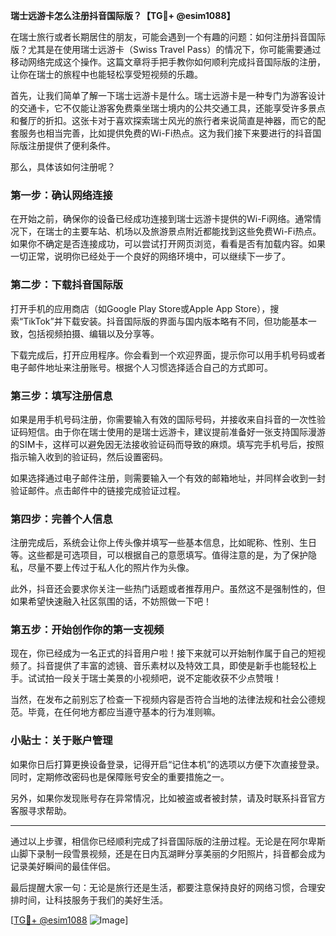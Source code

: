 **瑞士远游卡怎么注册抖音国际版？【TG💪+ @esim1088】**

在瑞士旅行或者长期居住的朋友，可能会遇到一个有趣的问题：如何注册抖音国际版？尤其是在使用瑞士远游卡（Swiss Travel Pass）的情况下，你可能需要通过移动网络完成这个操作。这篇文章将手把手教你如何顺利完成抖音国际版的注册，让你在瑞士的旅程中也能轻松享受短视频的乐趣。

首先，让我们简单了解一下瑞士远游卡是什么。瑞士远游卡是一种专门为游客设计的交通卡，它不仅能让游客免费乘坐瑞士境内的公共交通工具，还能享受许多景点和餐厅的折扣。这张卡对于喜欢探索瑞士风光的旅行者来说简直是神器，而它的配套服务也相当完善，比如提供免费的Wi-Fi热点。这为我们接下来要进行的抖音国际版注册提供了便利条件。

那么，具体该如何注册呢？

### **第一步：确认网络连接**
在开始之前，确保你的设备已经成功连接到瑞士远游卡提供的Wi-Fi网络。通常情况下，在瑞士的主要车站、机场以及旅游景点附近都能找到这些免费Wi-Fi热点。如果你不确定是否连接成功，可以尝试打开网页浏览，看看是否有加载内容。如果一切正常，说明你已经处于一个良好的网络环境中，可以继续下一步了。

### **第二步：下载抖音国际版**
打开手机的应用商店（如Google Play Store或Apple App Store），搜索“TikTok”并下载安装。抖音国际版的界面与国内版本略有不同，但功能基本一致，包括视频拍摄、编辑以及分享等。

下载完成后，打开应用程序。你会看到一个欢迎界面，提示你可以用手机号码或者电子邮件地址来注册账号。根据个人习惯选择适合自己的方式即可。

### **第三步：填写注册信息**
如果是用手机号码注册，你需要输入有效的国际号码，并接收来自抖音的一次性验证码短信。由于你在瑞士使用的是瑞士远游卡，建议提前准备好一张支持国际漫游的SIM卡，这样可以避免因无法接收验证码而导致的麻烦。填写完手机号后，按照指示输入收到的验证码，然后设置密码。

如果选择通过电子邮件注册，则需要输入一个有效的邮箱地址，并同样会收到一封验证邮件。点击邮件中的链接完成验证过程。

### **第四步：完善个人信息**
注册完成后，系统会让你上传头像并填写一些基本信息，比如昵称、性别、生日等。这些都是可选项目，可以根据自己的意愿填写。值得注意的是，为了保护隐私，尽量不要上传过于私人化的照片作为头像。

此外，抖音还会要求你关注一些热门话题或者推荐用户。虽然这不是强制性的，但如果希望快速融入社区氛围的话，不妨照做一下吧！

### **第五步：开始创作你的第一支视频**
现在，你已经成为一名正式的抖音用户啦！接下来就可以开始制作属于自己的短视频了。抖音提供了丰富的滤镜、音乐素材以及特效工具，即使是新手也能轻松上手。试试拍一段关于瑞士美景的小视频吧，说不定能收获不少点赞哦！

当然，在发布之前别忘了检查一下视频内容是否符合当地的法律法规和社会公德规范。毕竟，在任何地方都应当遵守基本的行为准则嘛。

### **小贴士：关于账户管理**
如果你日后打算更换设备登录，记得开启“记住本机”的选项以方便下次直接登录。同时，定期修改密码也是保障账号安全的重要措施之一。

另外，如果你发现账号存在异常情况，比如被盗或者被封禁，请及时联系抖音官方客服寻求帮助。

---

通过以上步骤，相信你已经顺利完成了抖音国际版的注册过程。无论是在阿尔卑斯山脚下录制一段雪景视频，还是在日内瓦湖畔分享美丽的夕阳照片，抖音都会成为记录美好瞬间的最佳伴侣。

最后提醒大家一句：无论是旅行还是生活，都要注意保持良好的网络习惯，合理安排时间，让科技服务于我们的美好生活。

[[TG💪+ @esim1088](https://t.me/s/esim1088) ![Image](https://i.postimg.cc/4NQfJmqS/Snipaste-2025-05-13-00-14-12.png)]